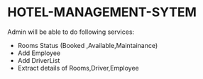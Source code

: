 # HOTEL-MANAGEMENT-SYTEM

Admin will be able to do following services:

- Rooms Status (Booked ,Available,Maintainance)
- Add Employee
- Add DriverList
- Extract details of Rooms,Driver,Employee

